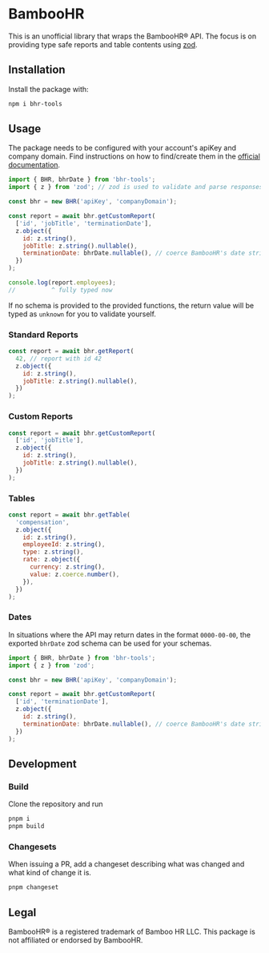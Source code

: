 # BambooHR

This is an unofficial library that wraps the BambooHR® API.
The focus is on providing type safe reports and table contents using [zod](https://zod.dev).

## Installation

Install the package with:

```sh
npm i bhr-tools
```

## Usage

The package needs to be configured with your account's apiKey and company domain.
Find instructions on how to find/create them in the [official documentation](https://documentation.bamboohr.com/docs/getting-started).

```js
import { BHR, bhrDate } from 'bhr-tools';
import { z } from 'zod'; // zod is used to validate and parse responses

const bhr = new BHR('apiKey', 'companyDomain');

const report = await bhr.getCustomReport(
  ['id', 'jobTitle', 'terminationDate'],
  z.object({
    id: z.string(),
    jobTitle: z.string().nullable(),
    terminationDate: bhrDate.nullable(), // coerce BambooHR's date strings into date objects
  })
);

console.log(report.employees);
//          ^ fully typed now
```

If no schema is provided to the provided functions, the return value will be typed as `unknown` for you to validate yourself.

### Standard Reports

```js
const report = await bhr.getReport(
  42, // report with id 42
  z.object({
    id: z.string(),
    jobTitle: z.string().nullable(),
  })
);
```

### Custom Reports

```js
const report = await bhr.getCustomReport(
  ['id', 'jobTitle'],
  z.object({
    id: z.string(),
    jobTitle: z.string().nullable(),
  })
);
```

### Tables

```js
const report = await bhr.getTable(
  'compensation',
  z.object({
    id: z.string(),
    employeeId: z.string(),
    type: z.string(),
    rate: z.object({
      currency: z.string(),
      value: z.coerce.number(),
    }),
  })
);
```

### Dates

In situations where the API may return dates in the format `0000-00-00`, the exported `bhrDate` zod schema can be used for your schemas.

```js
import { BHR, bhrDate } from 'bhr-tools';
import { z } from 'zod';

const bhr = new BHR('apiKey', 'companyDomain');

const report = await bhr.getCustomReport(
  ['id', 'terminationDate'],
  z.object({
    id: z.string(),
    terminationDate: bhrDate.nullable(), // coerce BambooHR's date strings into date objects
  })
);
```

## Development

### Build

Clone the repository and run

```sh
pnpm i
pnpm build
```

### Changesets

When issuing a PR, add a changeset describing what was changed and what kind of change it is.

```sh
pnpm changeset
```

## Legal

BambooHR® is a registered trademark of Bamboo HR LLC. This package is not affiliated or endorsed by BambooHR.
